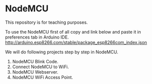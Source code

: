 # NodeMCU
This repository is for teaching purposes.

To use the NodeMCU first of all copy and link below and paste it in preferences tab in Arduino IDE.
http://arduino.esp8266.com/stable/package_esp8266com_index.json

We will do following projects step by step in NodeMCU.

1) NodeMCU Blink Code.
2) Connect NodeMCU to WiFi.
3) NodeMCU Webserver.
4) NodeMCU WiFi Access Point.
